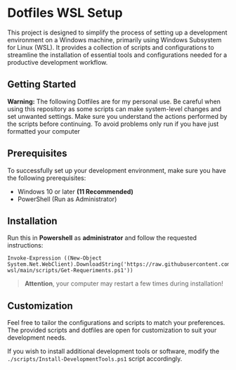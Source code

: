 # Dotfiles WSL Setup

This project is designed to simplify the process of setting up a development environment on a Windows machine, primarily using Windows Subsystem for Linux (WSL). It provides a collection of scripts and configurations to streamline the installation of essential tools and configurations needed for a productive development workflow.

## Getting Started

**Warning:** The following Dotfiles are for my personal use. Be careful when using this repository as some scripts can make system-level changes and set unwanted settings. Make sure you understand the actions performed by the scripts before continuing. To avoid problems only run if you have just formatted your computer


## Prerequisites

To successfully set up your development environment, make sure you have the following prerequisites:

- Windows 10 or later **(11 Recommended)**
- PowerShell (Run as Administrator)

## Installation

Run this in **Powershell** as **administrator** and follow the requested instructions:

```pwsh
Invoke-Expression ((New-Object System.Net.WebClient).DownloadString('https://raw.githubusercontent.com/VideMelo/dotfiles-wsl/main/scripts/Get-Requeriments.ps1'))

```
> **Attention**, your computer may restart a few times during installation!

## Customization

Feel free to tailor the configurations and scripts to match your preferences. The provided scripts and dotfiles are open for customization to suit your development needs.

If you wish to install additional development tools or software, modify the `./scripts/Install-DevelopmentTools.ps1` script accordingly.
